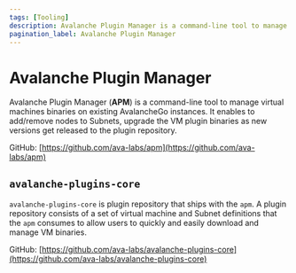 ```yaml
---
tags: [Tooling]
description: Avalanche Plugin Manager is a command-line tool to manage virtual machines binaries on existing AvalancheGo instances. It enables to add/remove nodes to Subnets, upgrade the VM plugin binaries as new versions get released to the plugin repository.
pagination_label: Avalanche Plugin Manager
---
```

# Avalanche Plugin Manager

Avalanche Plugin Manager (**APM**) is a command-line tool to manage virtual
machines binaries on existing AvalancheGo instances. It enables to add/remove
nodes to Subnets, upgrade the VM plugin binaries as new versions get released to
the plugin repository.

GitHub: [https://github.com/ava-labs/apm](https://github.com/ava-labs/apm)

## `avalanche-plugins-core`

`avalanche-plugins-core` is plugin repository that ships with the `apm`. A
plugin repository consists of a set of virtual machine and Subnet definitions
that the `apm` consumes to allow users to quickly and easily download and manage
VM binaries.

GitHub: [https://github.com/ava-labs/avalanche-plugins-core](https://github.com/ava-labs/avalanche-plugins-core)
